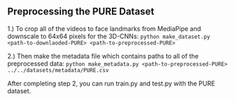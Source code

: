 ## Preprocessing the PURE Dataset
1.) To crop all of the videos to face landmarks from MediaPipe and downscale to 64x64 pixels for the 3D-CNNs:
``
python make_dataset.py <path-to-downlaoded-PURE> <path-to-preprocessed-PURE>
``

2.) Then make the metadata file which contains paths to all of the preprocessed data:
``
python make_metadata.py <path-to-preprocessed-PURE> ../../datasets/metadata/PURE.csv
``

After completing step 2, you can run train.py and test.py with the PURE dataset.
